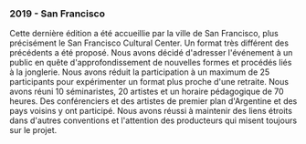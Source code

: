### 2019 - San Francisco

Cette dernière édition a été accueillie par la ville de San Francisco, plus précisément le San Francisco Cultural Center. Un format très différent des précédents a été proposé. Nous avons décidé d'adresser l'événement à un public en quête d'approfondissement de nouvelles formes et procédés liés à la jonglerie. Nous avons réduit la participation à un maximum de 25 participants pour expérimenter un format plus proche d'une retraite. Nous avons réuni 10 séminaristes, 20 artistes et un horaire pédagogique de 70 heures. Des conférenciers et des artistes de premier plan d'Argentine et des pays voisins y ont participé. Nous avons réussi à maintenir des liens étroits dans d'autres conventions et l'attention des producteurs qui misent toujours sur le projet.
